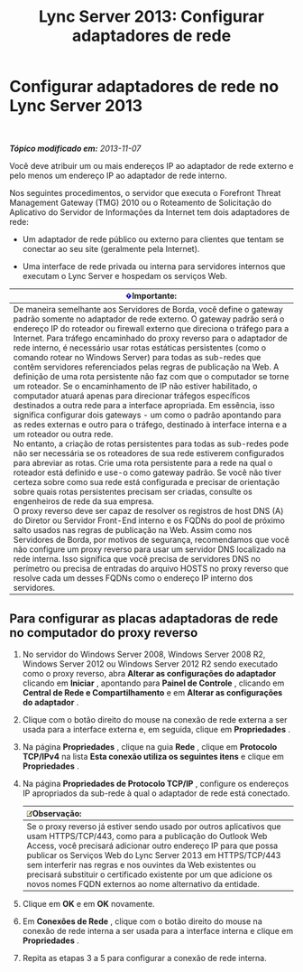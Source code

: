 ﻿---
title: 'Lync Server 2013: Configurar adaptadores de rede'
TOCTitle: Configurar adaptadores de rede
ms:assetid: 6519ed80-020f-47a3-851c-03dea5eac5d9
ms:mtpsurl: https://technet.microsoft.com/pt-br/library/Gg429707(v=OCS.15)
ms:contentKeyID: 49306929
ms.date: 05/19/2016
mtps_version: v=OCS.15
ms.translationtype: HT
---

# Configurar adaptadores de rede no Lync Server 2013

 

_**Tópico modificado em:** 2013-11-07_

Você deve atribuir um ou mais endereços IP ao adaptador de rede externo e pelo menos um endereço IP ao adaptador de rede interno.

Nos seguintes procedimentos, o servidor que executa o Forefront Threat Management Gateway (TMG) 2010 ou o Roteamento de Solicitação do Aplicativo do Servidor de Informações da Internet tem dois adaptadores de rede:

  - Um adaptador de rede público ou externo para clientes que tentam se conectar ao seu site (geralmente pela Internet).

  - Uma interface de rede privada ou interna para servidores internos que executam o Lync Server e hospedam os serviços Web.

<table>
<thead>
<tr class="header">
<th><img src="images/Gg425939.important(OCS.15).gif" title="important" alt="important" />Importante:</th>
</tr>
</thead>
<tbody>
<tr class="odd">
<td>De maneira semelhante aos Servidores de Borda, você define o gateway padrão somente no adaptador de rede externo. O gateway padrão será o endereço IP do roteador ou firewall externo que direciona o tráfego para a Internet. Para tráfego encaminhado do proxy reverso para o adaptador de rede interno, é necessário usar rotas estáticas persistentes (como o comando rotear no Windows Server) para todas as sub-redes que contêm servidores referenciados pelas regras de publicação na Web. A definição de uma rota persistente não faz com que o computador se torne um roteador. Se o encaminhamento de IP não estiver habilitado, o computador atuará apenas para direcionar tráfegos específicos destinados a outra rede para a interface apropriada. Em essência, isso significa configurar dois gateways - um como o padrão apontando para as redes externas e outro para o tráfego, destinado à interface interna e a um roteador ou outra rede.<br />
No entanto, a criação de rotas persistentes para todas as sub-redes pode não ser necessária se os roteadores de sua rede estiverem configurados para abreviar as rotas. Crie uma rota persistente para a rede na qual o roteador está definido e use-o como gateway padrão. Se você não tiver certeza sobre como sua rede está configurada e precisar de orientação sobre quais rotas persistentes precisam ser criadas, consulte os engenheiros de rede da sua empresa.<br />
O proxy reverso deve ser capaz de resolver os registros de host DNS (A) do Diretor ou Servidor Front-End interno e os FQDNs do pool de próximo salto usados nas regras de publicação na Web. Assim como nos Servidores de Borda, por motivos de segurança, recomendamos que você não configure um proxy reverso para usar um servidor DNS localizado na rede interna. Isso significa que você precisa de servidores DNS no perímetro ou precisa de entradas do arquivo HOSTS no proxy reverso que resolve cada um desses FQDNs como o endereço IP interno dos servidores.</td>
</tr>
</tbody>
</table>


## Para configurar as placas adaptadoras de rede no computador do proxy reverso

1.  No servidor do Windows Server 2008, Windows Server 2008 R2, Windows Server 2012 ou Windows Server 2012 R2 sendo executado como o proxy reverso, abra **Alterar as configurações do adaptador** clicando em **Iniciar** , apontando para **Painel de Controle** , clicando em **Central de Rede e Compartilhamento** e em **Alterar as configurações do adaptador** .

2.  Clique com o botão direito do mouse na conexão de rede externa a ser usada para a interface externa e, em seguida, clique em **Propriedades** .

3.  Na página **Propriedades** , clique na guia **Rede** , clique em **Protocolo TCP/IPv4** na lista **Esta conexão utiliza os seguintes itens** e clique em **Propriedades** .

4.  Na página **Propriedades de Protocolo TCP/IP** , configure os endereços IP apropriados da sub-rede à qual o adaptador de rede está conectado.
    
    <table>
    <thead>
    <tr class="header">
    <th><img src="images/Gg425756.note(OCS.15).gif" title="note" alt="note" />Observação:</th>
    </tr>
    </thead>
    <tbody>
    <tr class="odd">
    <td>Se o proxy reverso já estiver sendo usado por outros aplicativos que usam HTTPS/TCP/443, como para a publicação do Outlook Web Access, você precisará adicionar outro endereço IP para que possa publicar os Serviços Web do Lync Server 2013 em HTTPS/TCP/443 sem interferir nas regras e nos ouvintes da Web existentes ou precisará substituir o certificado existente por um que adicione os novos nomes FQDN externos ao nome alternativo da entidade.</td>
    </tr>
    </tbody>
    </table>


5.  Clique em **OK** e em **OK** novamente.

6.  Em **Conexões de Rede** , clique com o botão direito do mouse na conexão de rede interna a ser usada para a interface interna e clique em **Propriedades** .

7.  Repita as etapas 3 a 5 para configurar a conexão de rede interna.

